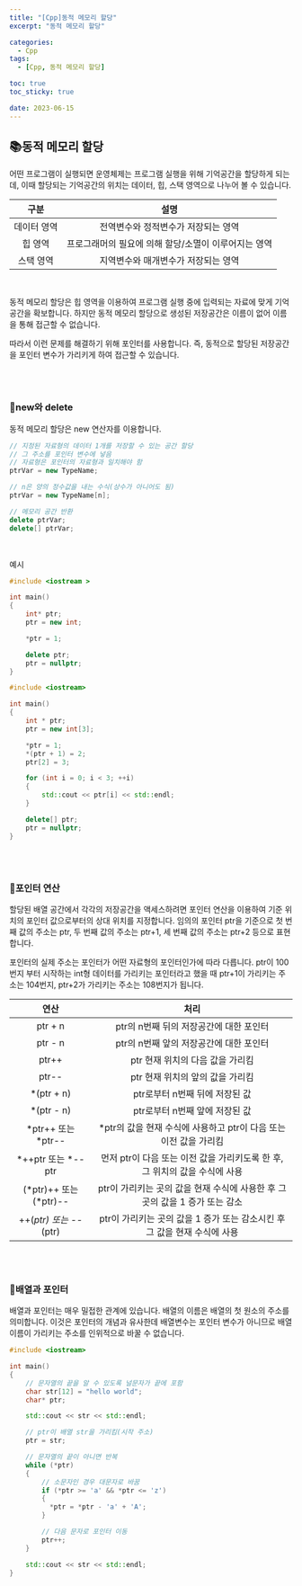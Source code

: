 ```yaml
---
title: "[Cpp]동적 메모리 할당"
excerpt: "동적 메모리 할당"

categories:
  - Cpp
tags:
  - [Cpp, 동적 메모리 할당]

toc: true
toc_sticky: true

date: 2023-06-15
---
```


## 📚동적 메모리 할당
어떤 프로그램이 실행되면 운영체제는 프로그램 실행을 위해 기억공간을 할당하게 되는데, 이때 할당되는 기억공간의 위치는 데이터, 힙, 스택 영역으로 나누어 볼 수 있습니다.

| 구분 | 설명 |
| :---: | :---: |
| 데이터 영역 | 전역변수와 정적변수가 저장되는 영역 |
| 힙 영역 | 프로그래머의 필요에 의해 할당/소멸이 이루어지는 영역 |
| 스택 영역 | 지역변수와 매개변수가 저장되는 영역 |

<br>

동적 메모리 할당은 힙 영역을 이용하여 프로그램 실행 중에 입력되는 자료에 맞게 기억공간을 확보합니다. 하지만 동적 메모리 할당으로 생성된 저장공간은 이름이 없어 이름을 통해 접근할 수 없습니다.

따라서 이런 문제를 해결하기 위해 포인터를 사용합니다. 즉, 동적으로 할당된 저장공간을 포인터 변수가 가리키게 하여 접근할 수 있습니다.

<br><br>

### 📄new와 delete
동적 메모리 할당은 new 연산자를 이용합니다.

```cpp
// 지정된 자료형의 데이터 1개를 저장할 수 있는 공간 할당
// 그 주소를 포인터 변수에 넣음
// 자료형은 포인터의 자료형과 일치해야 함
ptrVar = new TypeName;

// n은 양의 정수값을 내는 수식(상수가 아니어도 됨)
ptrVar = new TypeName[n];

// 메모리 공간 반환
delete ptrVar;
delete[] ptrVar;
```

<br>

예시

```cpp
#include <iostream >

int main()
{
    int* ptr;
    ptr = new int;

    *ptr = 1;

    delete ptr;
    ptr = nullptr;
}
```

```cpp
#include <iostream>

int main()
{
    int * ptr;
    ptr = new int[3];

    *ptr = 1;
    *(ptr + 1) = 2;
    ptr[2] = 3;

    for (int i = 0; i < 3; ++i)
    {
        std::cout << ptr[i] << std::endl;
    }

    delete[] ptr;
    ptr = nullptr;
}
```

<br><br>

### 📄포인터 연산
할당된 배열 공간에서 각각의 저장공간을 액세스하려면 포인터 연산을 이용하여 기준 위치의 포인터 값으로부터의 상대 위치를 지정합니다. 임의의 포인터 ptr을 기준으로 첫 번째 값의 주소는 ptr, 두 번째 값의 주소는 ptr+1, 세 번째 값의 주소는 ptr+2 등으로 표현합니다.

포인터의 실제 주소는 포인터가 어떤 자료형의 포인터인가에 따라 다릅니다. ptr이 100번지 부터 시작하는 int형 데이터를 가리키는 포인터라고 했을 때 ptr+1이 가리키는 주소는 104번지, ptr+2가 가리키는 주소는 108번지가 됩니다.

| 연산 | 처리 |
| :---: | :---: |
| ptr + n | ptr의 n번째 뒤의 저장공간에 대한 포인터 |
| ptr - n | ptr의 n번째 앞의 저장공간에 대한 포인터 |
| ptr++ | ptr 현재 위치의 다음 값을 가리킴 |
| ptr-- | ptr 현재 위치의 앞의 값을 가리킴 |
| *(ptr + n) | ptr로부터 n번째 뒤에 저장된 값 |
| *(ptr - n) | ptr로부터 n번째 앞에 저장된 값 |
| *ptr++ 또는 *ptr-- | *ptr의 값을 현재 수식에 사용하고 ptr이 다음 또는 이전 값을 가리킴 |
| *++ptr 또는 *--ptr | 먼저 ptr이 다음 또는 이전 값을 가리키도록 한 후, 그 위치의 값을 수식에 사용 |
| (*ptr)++ 또는 (*ptr)-- | ptr이 가리키는 곳의 값을 현재 수식에 사용한 후 그곳의 값을 1 증가 또는 감소 |
| ++(*ptr) 또는 --*(ptr) | ptr이 가리키는 곳의 값을 1 증가 또는 감소시킨 후 그 값을 현재 수식에 사용 |

<br><br>

### 📄배열과 포인터
배열과 포인터는 매우 밀접한 관계에 있습니다. 배열의 이름은 배열의 첫 원소의 주소를 의미합니다. 이것은 포인터의 개념과 유사한데 배열변수는 포인터 변수가 아니므로 배열 이름이 가리키는 주소를 인위적으로 바꿀 수 없습니다.

```cpp
#include <iostream>

int main()
{
    // 문자열의 끝을 알 수 있도록 널문자가 끝에 포함
    char str[12] = "hello world";
    char* ptr;

    std::cout << str << std::endl;

    // ptr이 배열 str을 가리킴(시작 주소)
    ptr = str;

    // 문자열의 끝이 아니면 반복
    while (*ptr)
    {
        // 소문자인 경우 대문자로 바꿈
        if (*ptr >= 'a' && *ptr <= 'z')
        { 
          *ptr = *ptr - 'a' + 'A';
        }

        // 다음 문자로 포인터 이동
        ptr++;
    }

    std::cout << str << std::endl;
}
```

<br><br>